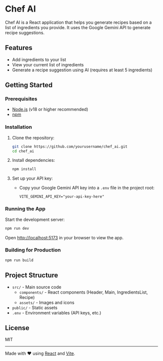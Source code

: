 # Chef AI

Chef AI is a React application that helps you generate recipes based on a list of ingredients you provide. It uses the Google Gemini API to generate recipe suggestions.

## Features

- Add ingredients to your list
- View your current list of ingredients
- Generate a recipe suggestion using AI (requires at least 5 ingredients)

## Getting Started

### Prerequisites

- [Node.js](https://nodejs.org/) (v18 or higher recommended)
- [npm](https://www.npmjs.com/)

### Installation

1. Clone the repository:
   ```sh
   git clone https://github.com/yourusername/chef_ai.git
   cd chef_ai
   ```

2. Install dependencies:
   ```sh
   npm install
   ```

3. Set up your API key:

   - Copy your Google Gemini API key into a `.env` file in the project root:
     ```
     VITE_GEMINI_API_KEY="your-api-key-here"
     ```

### Running the App

Start the development server:

```sh
npm run dev
```

Open [http://localhost:5173](http://localhost:5173) in your browser to view the app.

### Building for Production

```sh
npm run build
```

## Project Structure

- `src/` - Main source code
  - `components/` - React components (Header, Main, IngredientsList, Recipe)
  - `assets/` - Images and icons
- `public/` - Static assets
- `.env` - Environment variables (API keys, etc.)

## License

MIT

---

Made with ❤️ using [React](https://react.dev/) and [Vite](https://vitejs.dev/).
